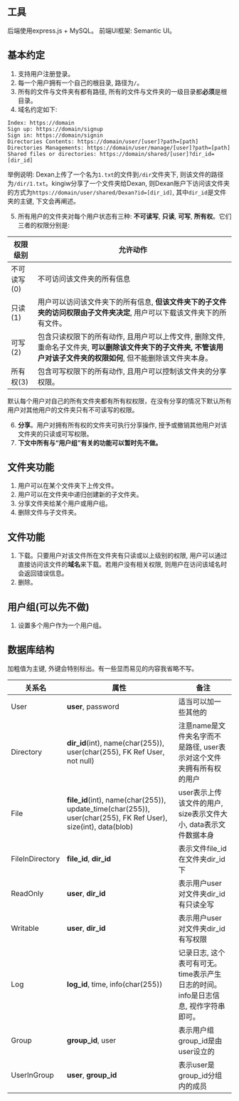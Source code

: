 
## 工具
后端使用express.js + MySQL。
前端UI框架: Semantic UI。


## 基本约定
1. 支持用户注册登录。
2. 每一个用户拥有一个自己的根目录, 路径为`/`。
3. 所有的文件与文件夹有都有路径, 所有的文件与文件夹的一级目录都**必须**是根目录。
4. 域名约定如下:
```
Index: https://domain
Sign up: https://domain/signup
Sign in: https://domain/signin
Directories Contents: https://domain/user/[user]?path=[path]
Directories Managements: https://domain/user/manage/[user]?path=[path]
Shared files or directories: https://domain/shared/[user]?dir_id=[dir_id]
```
举例说明: Dexan上传了一个名为`1.txt`的文件到`/dir`文件夹下, 则该文件的路径为`/dir/1.txt`。kingiw分享了一个文件夹给Dexan, 则Dexan账户下访问该文件夹的方式为`https://domain/user/shared/Dexan?id=[dir_id]`, 其中`dir_id`是文件夹的主键, 下文会再阐述。


5. 所有用户的文件夹对每个用户状态有三种: **不可读写**, **只读**, **可写**, **所有权**。它们三者的权限分别是:

|权限级别|允许动作|
|---|---|
|不可读写(0)|不可访问该文件夹的所有信息|
|只读(1)|用户可以访问该文件夹下的所有信息, **但该文件夹下的子文件夹的访问权限由子文件夹决定**, 用户可以下载该文件夹下的所有文件。|
|可写(2)|包含只读权限下的所有动作, 且用户可以上传文件, 删除文件, 重命名子文件夹, **可以删除该文件夹下的子文件夹, 不管该用户对该子文件夹的权限如何**, 但不能删除该文件夹本身。|
|所有权(3)|包含可写权限下的所有动作, 且用户可以控制该文件夹的分享权限。|


默认每个用户对自己的所有文件夹都有所有权权限，在没有分享的情况下默认所有用户对其他用户的文件夹只有不可读写的权限。

6. **分享**。用户对拥有所有权的文件夹可执行分享操作, 授予或撤销其他用户对该文件夹的只读或可写权限。
7. **下文中所有与“用户组”有关的功能可以暂时先不做。**


## 文件夹功能
1. 用户可以在某个文件夹下上传文件。
2. 用户可以在文件夹中递归创建新的子文件夹。
3. 分享文件夹给某个用户或用户组。
4. 删除文件与子文件夹。

## 文件功能
1. 下载。只要用户对该文件所在文件夹有只读或以上级别的权限, 用户可以通过直接访问该文件的**域名**来下载。若用户没有相关权限, 则用户在访问该域名时会返回错误信息。
2. 删除。

## 用户组(可以先不做)
1. 设置多个用户作为一个用户组。


## 数据库结构

加粗值为主键, 外键会特别标出。有一些显而易见的内容我省略不写。

|关系名|属性|备注|
|---|---|---|
|User|**user**, password|适当可以加一些其他的|
|Directory|**dir_id**(int), name(char(255)), user(char(255), FK Ref User, not null)|注意name是文件夹名字而不是路径, user表示对这个文件夹拥有所有权的用户|
|File|**file_id**(int), name(char(255)), update_time(char(255)), user(char(255), FK Ref User), size(int), data(blob)|user表示上传该文件的用户, size表示文件大小, data表示文件数据本身|
|FileInDirectory|**file_id**, **dir_id**|表示文件file_id在文件夹dir_id下|
|ReadOnly|**user**, **dir_id**|表示用户user对文件夹dir_id有只读全写|
|Writable|**user**, **dir_id**|表示用户user对文件夹dir_id有写权限|
|Log|**log_id**, time, info(char(255))|记录日志, 这个表可有可无。time表示产生日志的时间。info是日志信息, 视作字符串即可。|
|Group|**group_id**, user|表示用户组group_id是由user设立的|
|UserInGroup|**user**, **group_id**|表示user是group_id分组内的成员|


